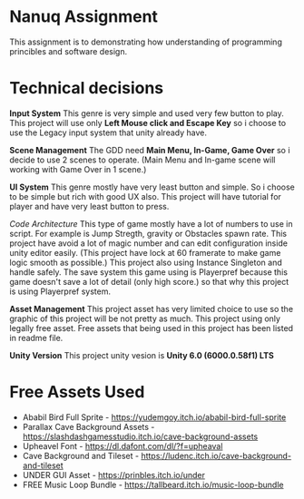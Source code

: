 # Nanuq Assignment
This assignment is to demonstrating how understanding of programming princibles and software design.

# Technical decisions
**Input System**
This genre is very simple and used very few button to play. This project will use only **Left Mouse click and Escape Key** so i choose to use the Legacy input system that unity already have.

**Scene Management**
The GDD need **Main Menu, In-Game, Game Over** so i decide to use 2 scenes to operate. (Main Menu and In-game scene will working with Game Over in 1 scene.)

**UI System**
This genre mostly have very least button and simple. So i choose to be simple but rich with good UX also. This project will have tutorial for player and have very least button to press.

*Code Architecture*
This type of game mostly have a lot of numbers to use in script. For example is Jump Stregth, gravity or Obstacles spawn rate. This project have avoid a lot of magic number and can edit configuration inside unity editor easily. (This project have lock at 60 framerate to make game logic smooth as possible.) This project also using Instance Singleton and handle safely.
The save system this game using is Playerpref because this game doesn't save a lot of detail (only high score.) so that why this project is using Playerpref system.

**Asset Management**
This project asset has very limited choice to use so the graphic of this project will be not pretty as much. This project using only legally free asset. Free assets that being used in this project has been listed in readme file.

**Unity Version**
This project unity vesion is **Unity 6.0 (6000.0.58f1) LTS**

# Free Assets Used
- Ababil Bird Full Sprite - https://yudemgoy.itch.io/ababil-bird-full-sprite
- Parallax Cave Background Assets - https://slashdashgamesstudio.itch.io/cave-background-assets
- Upheavel Font - https://dl.dafont.com/dl/?f=upheaval
- Cave Background and Tileset - https://ludenc.itch.io/cave-background-and-tileset
- UNDER GUI Asset - https://prinbles.itch.io/under
- FREE Music Loop Bundle - https://tallbeard.itch.io/music-loop-bundle
